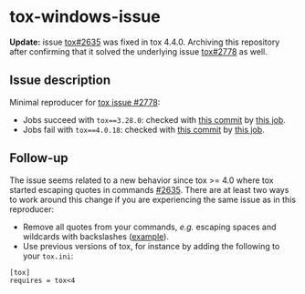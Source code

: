 # tox-windows-issue

**Update:** issue [tox#2635](https://github.com/tox-dev/tox/issues/2635) was fixed in tox 4.4.0. Archiving this repository after confirming that it solved the underlying issue [tox#2778](https://github.com/tox-dev/tox/issues/2778) as well.

## Issue description

Minimal reproducer for [tox issue #2778](https://github.com/tox-dev/tox/issues/2778):

- Jobs succeed with ``tox==3.28.0``: checked with [this commit](https://github.com/stephane-caron/tox-windows-issue/commit/5a73bd326fc9b1ac25b9d863477e54c7f3e21dce) by [this job](https://github.com/stephane-caron/tox-windows-issue/actions/runs/3786963834/jobs/6438334658).
- Jobs fail with ``tox==4.0.18``: checked with [this commit](https://github.com/stephane-caron/tox-windows-issue/commit/b4da8b7ff41a1c49be51b7539f7cc4ee2ea39936) by [this job](https://github.com/stephane-caron/tox-windows-issue/actions/runs/3786982423).

## Follow-up

The issue seems related to a new behavior since tox >= 4.0 where tox started escaping quotes in commands [#2635](https://github.com/tox-dev/tox/issues/2635). There are at least two ways to work around this change if you are experiencing the same issue as in this reproducer:

- Remove all quotes from your commands, *e.g.* escaping spaces and wildcards with backslashes ([example](https://github.com/tox-dev/tox/issues/2635#issuecomment-1367273844)).
- Use previous versions of tox, for instance by adding the following to your ``tox.ini``:

```
[tox]
requires = tox<4
```
